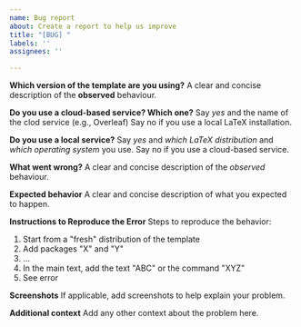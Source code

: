 ```yaml
---
name: Bug report
about: Create a report to help us improve
title: "[BUG] "
labels: ''
assignees: ''

---
```


**Which version of the template are you using?**
A clear and concise description of the **observed** behaviour.

**Do you use a cloud-based service?  Which one?**
Say *yes* and the name of the clod service (e.g., Overleaf)
Say no if you use a local LaTeX installation.

**Do you use a local service?**
Say *yes* and *which LaTeX distribution* and *which operating system* you use.
Say no if you use a cloud-based service.

**What went wrong?**
A clear and concise description of the *observed* behaviour.

**Expected behavior**
A clear and concise description of what you expected to happen.

**Instructions to Reproduce the Error**
Steps to reproduce the behavior:
1. Start from a "fresh" distribution of the template
2. Add packages "X" and "Y"
3. …
3. In the main text, add the text "ABC" or the command "XYZ"
4. See error

**Screenshots**
If applicable, add screenshots to help explain your problem.

**Additional context**
Add any other context about the problem here.
